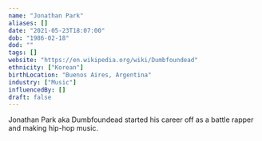```yaml
---
name: "Jonathan Park"
aliases: []
date: "2021-05-23T18:07:00"
dob: "1986-02-18"
dod: ""
tags: []
website: "https://en.wikipedia.org/wiki/Dumbfoundead"
ethnicity: ["Korean"]
birthLocation: "Buenos Aires, Argentina"
industry: ["Music"]
influencedBy: []
draft: false
---
```


Jonathan Park aka Dumbfoundead started his career off as a battle rapper and making hip-hop music.

